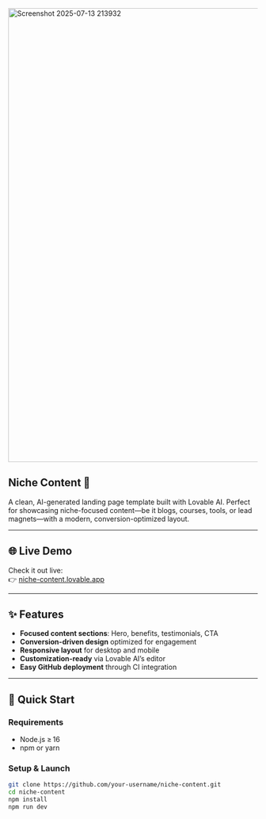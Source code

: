 <img width="1918" height="916" alt="Screenshot 2025-07-13 213932" src="https://github.com/user-attachments/assets/2da77194-1f59-493d-8a61-faeca82e3780" />

## Niche Content 🎯


A clean, AI-generated landing page template built with Lovable AI. Perfect for showcasing niche-focused content—be it blogs, courses, tools, or lead magnets—with a modern, conversion-optimized layout.

---

## 🌐 Live Demo

Check it out live:  
👉 [niche-content.lovable.app](https://niche-content.lovable.app/)

---

## ✨ Features

- **Focused content sections**: Hero, benefits, testimonials, CTA  
- **Conversion-driven design** optimized for engagement  
- **Responsive layout** for desktop and mobile  
- **Customization-ready** via Lovable AI’s editor  
- **Easy GitHub deployment** through CI integration

---

## 🚀 Quick Start

### Requirements

- Node.js ≥ 16  
- npm or yarn

### Setup & Launch

```bash
git clone https://github.com/your-username/niche-content.git
cd niche-content
npm install
npm run dev
